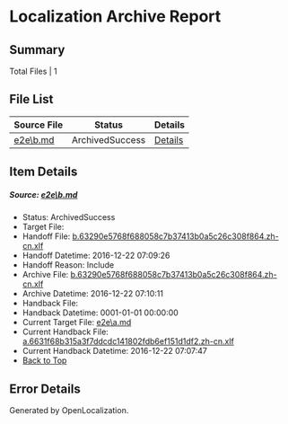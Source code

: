 # <a name='report-top'></a> Localization Archive Report

## Summary
 Total Files | 1

## File List
 Source File | Status | Details 
 ----------- | ------ | ------- 
 [e2e\b.md](https://github.com/OpenLocalizationTestOrg/ol-test0/blob/88e4c543ae6f73c0ced98316117b5b6d00acd780/e2e/b.md) | ArchivedSuccess | [Details](#17fa791e7f3cfa303e0b9125fbb452cf4e1943ae2)

## Item Details
##### <a name='17fa791e7f3cfa303e0b9125fbb452cf4e1943ae2'></a> Source: [e2e\b.md](https://github.com/OpenLocalizationTestOrg/ol-test0/blob/88e4c543ae6f73c0ced98316117b5b6d00acd780/e2e/b.md)
* Status: ArchivedSuccess
* Target File: 
* Handoff File: [b.63290e5768f688058c7b37413b0a5c26c308f864.zh-cn.xlf](https://github.com/OpenLocalizationTestOrg/ol-test0-handoff/blob/bbc2c53b3f05a0f387ae937c5f81f5fc4ae322a6/ol-handoff/OpenLocalizationTestOrg/ol-test0-zhcn/shujia/ht/b.63290e5768f688058c7b37413b0a5c26c308f864.zh-cn.xlf)
* Handoff Datetime: 2016-12-22 07:09:26
* Handoff Reason: Include
* Archive File: [b.63290e5768f688058c7b37413b0a5c26c308f864.zh-cn.xlf](https://github.com/OpenLocalizationTestOrg/ol-test0-handoff/blob/7d786d5352dee8a4ee37fbde545d99d178d8eafa/ol-archive/OpenLocalizationTestOrg/ol-test0-zhcn/shujia/ht/b.63290e5768f688058c7b37413b0a5c26c308f864.zh-cn.xlf)
* Archive Datetime: 2016-12-22 07:10:11
* Handback File: 
* Handback Datetime: 0001-01-01 00:00:00
* Current Target File: [e2e\a.md](https://github.com/OpenLocalizationTestOrg/ol-test0-zhcn/blob/6e4080a89981302bc70fce9bbc30b791ec783573/e2e/a.md)
* Current Handback File: [a.6631f68b315a3f7ddcdc141802fdb6ef151d1df2.zh-cn.xlf](https://github.com/OpenLocalizationTestOrg/ol-test0-handback/blob/3cadaf454dbbeffb1f9af167daa9eb73ba4ade70/ol-handback/OpenLocalizationTestOrg/ol-test0-zhcn/shujia/ht/a.6631f68b315a3f7ddcdc141802fdb6ef151d1df2.zh-cn.xlf)
* Current Handback Datetime: 2016-12-22 07:07:47
* [Back to Top](#report-top)


## Error Details

Generated by OpenLocalization.

